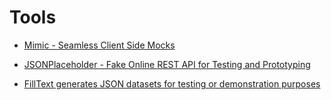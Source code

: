 # Tools

* [Mimic - Seamless Client Side Mocks](https://mimic.js.org/)

* [JSONPlaceholder - Fake Online REST API for Testing and Prototyping](https://jsonplaceholder.typicode.com/)

* [FillText generates JSON datasets for testing or demonstration purposes](http://www.filltext.com/)
